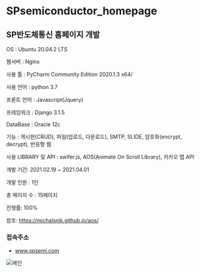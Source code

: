 # SPsemiconductor_homepage

<h2>SP반도체통신 홈페이지 개발</h2>

OS : Ubuntu 20.04.2 LTS

웹서버 : Nginx

사용 툴 : PyCharm Community Edition 2020.1.3 x64/

사용 언어 : python 3.7

프론트 언어 : Javascript(Jquery)

프레임워크 : Django 3.1.5

DataBase : Oracle 12c

기능 : 게시판(CRUD), 파일(업로드, 다운로드), SMTP, SLIDE, 암호화(encrypt, decrypt), 반응형 웹

사용 LIBRARY 및 API : swifer.js, AOS(Animate On Scroll Library), 카카오 맵 API

개발 기간: 2021.02.19 ~  2021.04.01

개발 인원 : 1인

총 페이지 수 : 15페이지

진행률: 100%

참조: https://michalsnik.github.io/aos/

<h3>접속주소</h3>

- www.spsemi.com

![메인](https://user-images.githubusercontent.com/59190867/111241042-abe67180-863f-11eb-91bc-c4dccade447e.PNG)




